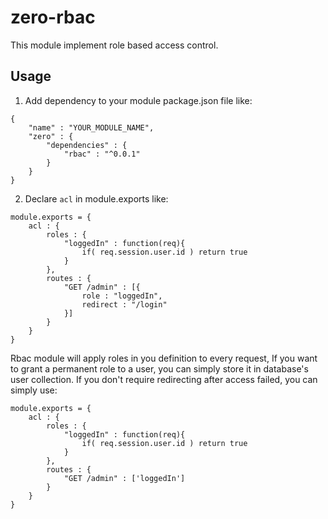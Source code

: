 # zero-rbac #

This module implement role based access control.

## Usage ##

1. Add dependency to your module package.json file like:

```
{
	"name" : "YOUR_MODULE_NAME",
	"zero" : {
		"dependencies" : {
			"rbac" : "^0.0.1"
		}
	}
}
```

2. Declare `acl` in module.exports like:

```
module.exports = {
	acl : {
		roles : {
			"loggedIn" : function(req){
				if( req.session.user.id ) return true
			}
		},
		routes : {
			"GET /admin" : [{
				role : "loggedIn",
				redirect : "/login"
			}]
		}
    }
}
```

Rbac module will apply roles in you definition to every request, If you want to grant a permanent role to a user, you can simply store it in database's user collection.
If you don't require redirecting after access failed, you can simply use:

```
module.exports = {
	acl : {
		roles : {
			"loggedIn" : function(req){
				if( req.session.user.id ) return true
			}
		},
		routes : {
			"GET /admin" : ['loggedIn']
		}
    }
}
```